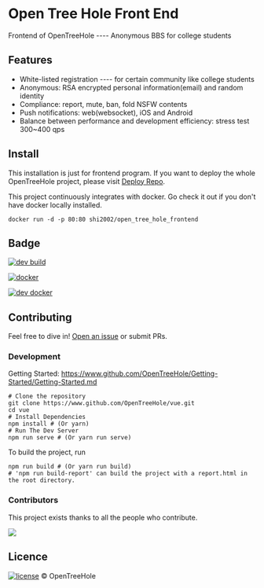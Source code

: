 # Open Tree Hole Front End

Frontend of OpenTreeHole ---- Anonymous BBS for college students

## Features

- White-listed registration ---- for certain community like college students
- Anonymous: RSA encrypted personal information(email) and random identity
- Compliance: report, mute, ban, fold NSFW contents
- Push notifications: web(websocket), iOS and Android
- Balance between performance and development efficiency: stress test 300~400 qps

## Install

This installation is just for frontend program. If you want to deploy the whole OpenTreeHole project, please visit [Deploy Repo](https://github.com/OpenTreeHole/deploy).

This project continuously integrates with docker. Go check it out if you don't have docker locally installed.

```shell
docker run -d -p 80:80 shi2002/open_tree_hole_frontend
```

## Badge

[![dev build](https://github.com/OpenTreeHole/vue/actions/workflows/dev.yml/badge.svg)](https://github.com/OpenTreeHole/vue/actions/workflows/dev.yml)

[![docker](https://github.com/OpenTreeHole/vue/actions/workflows/docker-master.yaml/badge.svg)](https://github.com/OpenTreeHole/vue/actions/workflows/docker-master.yaml)

[![dev docker](https://github.com/OpenTreeHole/vue/actions/workflows/docker-dev.yaml/badge.svg)](https://github.com/OpenTreeHole/vue/actions/workflows/docker-dev.yml)

## Contributing

Feel free to dive in! [Open an issue](https://github.com/OpenTreeHole/vue/issues/new) or submit PRs.

### Development

Getting Started: https://www.github.com/OpenTreeHole/Getting-Started/Getting-Started.md

```shell
# Clone the repository
git clone https://www.github.com/OpenTreeHole/vue.git
cd vue
# Install Dependencies
npm install # (Or yarn)
# Run The Dev Server
npm run serve # (Or yarn run serve)
```

To build the project, run
```shell
npm run build # (Or yarn run build)
# 'npm run build-report' can build the project with a report.html in the root directory.
```

### Contributors

This project exists thanks to all the people who contribute.

<a href="https://github.com/OpenTreeHole/vue/graphs/contributors">
  <img src="https://contrib.rocks/image?repo=OpenTreeHole/vue" />
</a>

## Licence

[![license](https://img.shields.io/github/license/OpenTreeHole/vue)](https://github.com/OpenTreeHole/vue/blob/dev/LICENSE)
© OpenTreeHole
